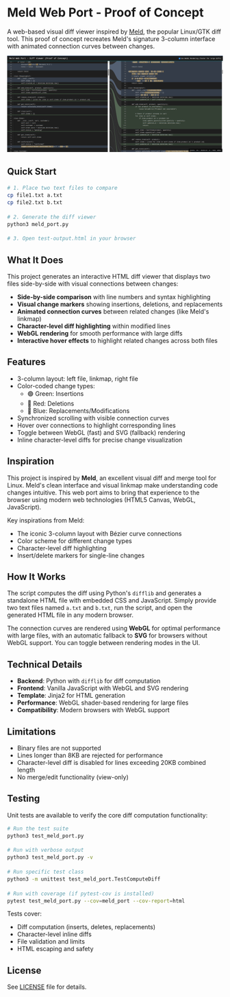 # Meld Web Port - Proof of Concept

A web-based visual diff viewer inspired by [Meld](https://meldmerge.org/), the popular Linux/GTK diff tool. This proof of concept recreates Meld's signature 3-column interface with animated connection curves between changes.

![Screenshot](screenshot.png)

## Quick Start

```bash
# 1. Place two text files to compare
cp file1.txt a.txt
cp file2.txt b.txt

# 2. Generate the diff viewer
python3 meld_port.py

# 3. Open test-output.html in your browser
```

## What It Does

This project generates an interactive HTML diff viewer that displays two files side-by-side with visual connections between changes:

- **Side-by-side comparison** with line numbers and syntax highlighting
- **Visual change markers** showing insertions, deletions, and replacements
- **Animated connection curves** between related changes (like Meld's linkmap)
- **Character-level diff highlighting** within modified lines
- **WebGL rendering** for smooth performance with large diffs
- **Interactive hover effects** to highlight related changes across both files

## Features

- 3-column layout: left file, linkmap, right file
- Color-coded change types:
  - 🟢 Green: Insertions
  - 🔴 Red: Deletions
  - 🔵 Blue: Replacements/Modifications
- Synchronized scrolling with visible connection curves
- Hover over connections to highlight corresponding lines
- Toggle between WebGL (fast) and SVG (fallback) rendering
- Inline character-level diffs for precise change visualization

## Inspiration

This project is inspired by **Meld**, an excellent visual diff and merge tool for Linux. Meld's clean interface and visual linkmap make understanding code changes intuitive. This web port aims to bring that experience to the browser using modern web technologies (HTML5 Canvas, WebGL, JavaScript).

Key inspirations from Meld:
- The iconic 3-column layout with Bézier curve connections
- Color scheme for different change types
- Character-level diff highlighting
- Insert/delete markers for single-line changes

## How It Works

The script computes the diff using Python's `difflib` and generates a standalone HTML file with embedded CSS and JavaScript. Simply provide two text files named `a.txt` and `b.txt`, run the script, and open the generated HTML file in any modern browser.

The connection curves are rendered using **WebGL** for optimal performance with large files, with an automatic fallback to **SVG** for browsers without WebGL support. You can toggle between rendering modes in the UI.

## Technical Details

- **Backend**: Python with `difflib` for diff computation
- **Frontend**: Vanilla JavaScript with WebGL and SVG rendering
- **Template**: Jinja2 for HTML generation
- **Performance**: WebGL shader-based rendering for large files
- **Compatibility**: Modern browsers with WebGL support

## Limitations

- Binary files are not supported
- Lines longer than 8KB are rejected for performance
- Character-level diff is disabled for lines exceeding 20KB combined length
- No merge/edit functionality (view-only)

## Testing

Unit tests are available to verify the core diff computation functionality:

```bash
# Run the test suite
python3 test_meld_port.py

# Run with verbose output
python3 test_meld_port.py -v

# Run specific test class
python3 -m unittest test_meld_port.TestComputeDiff

# Run with coverage (if pytest-cov is installed)
pytest test_meld_port.py --cov=meld_port --cov-report=html
```

Tests cover:
- Diff computation (inserts, deletes, replacements)
- Character-level inline diffs
- File validation and limits
- HTML escaping and safety

## License

See [LICENSE](LICENSE) file for details.
